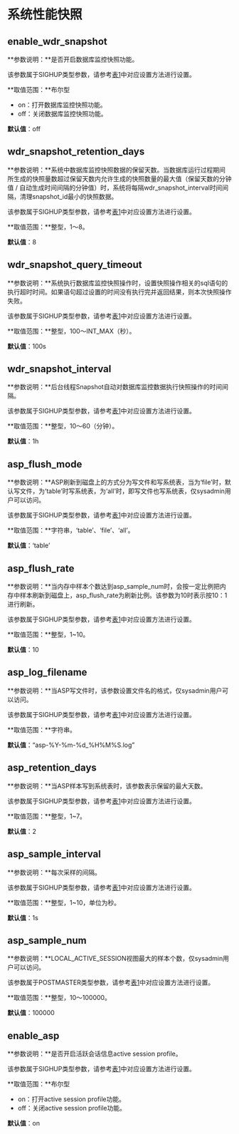 # 系统性能快照<a name="ZH-CN_TOPIC_0289901018"></a>

## enable\_wdr\_snapshot<a name="zh-cn_topic_0283137284_zh-cn_topic_0237124757_section983311682019"></a>

**参数说明：**是否开启数据库监控快照功能。

该参数属于SIGHUP类型参数，请参考[表1](重设参数.md#zh-cn_topic_0283137176_zh-cn_topic_0237121562_zh-cn_topic_0059777490_t91a6f212010f4503b24d7943aed6d846)中对应设置方法进行设置。

**取值范围：**布尔型

-   on：打开数据库监控快照功能。
-   off：关闭数据库监控快照功能。

**默认值**：off

## wdr\_snapshot\_retention\_days<a name="zh-cn_topic_0283137284_zh-cn_topic_0237124757_section1658494717518"></a>

**参数说明：**系统中数据库监控快照数据的保留天数。当数据库运行过程期间所生成的快照量数超过保留天数内允许生成的快照数量的最大值（保留天数的分钟值 / 自动生成时间间隔的分钟值）时，系统将每隔wdr\_snapshot\_interval时间间隔，清理snapshot\_id最小的快照数据。

该参数属于SIGHUP类型参数，请参考[表1](重设参数.md#zh-cn_topic_0283137176_zh-cn_topic_0237121562_zh-cn_topic_0059777490_t91a6f212010f4503b24d7943aed6d846)中对应设置方法进行设置。

**取值范围：**整型，1～8。

**默认值**：8

## wdr\_snapshot\_query\_timeout<a name="zh-cn_topic_0283137284_zh-cn_topic_0237124757_section837656135120"></a>

**参数说明：**系统执行数据库监控快照操作时，设置快照操作相关的sql语句的执行超时时间。如果语句超过设置的时间没有执行完并返回结果，则本次快照操作失败。

该参数属于SIGHUP类型参数，请参考[表1](重设参数.md#zh-cn_topic_0283137176_zh-cn_topic_0237121562_zh-cn_topic_0059777490_t91a6f212010f4503b24d7943aed6d846)中对应设置方法进行设置。

**取值范围：**整型，100～INT\_MAX（秒）。

**默认值**：100s

## wdr\_snapshot\_interval<a name="zh-cn_topic_0283137284_zh-cn_topic_0237124757_section1298483285116"></a>

**参数说明：**后台线程Snapshot自动对数据库监控数据执行快照操作的时间间隔。

该参数属于SIGHUP类型参数，请参考[表1](重设参数.md#zh-cn_topic_0283137176_zh-cn_topic_0237121562_zh-cn_topic_0059777490_t91a6f212010f4503b24d7943aed6d846)中对应设置方法进行设置。

**取值范围：**整型，10～60（分钟）。

**默认值**：1h

## asp\_flush\_mode<a name="section19120410361"></a>

**参数说明：**ASP刷新到磁盘上的方式分为写文件和写系统表，当为‘file’时，默认写文件，为‘table’时写系统表，为‘all’时，即写文件也写系统表，仅sysadmin用户可以访问。

该参数属于SIGHUP类型参数，请参考[表1](重设参数.md#zh-cn_topic_0283137176_zh-cn_topic_0237121562_zh-cn_topic_0059777490_t91a6f212010f4503b24d7943aed6d846)中对应设置方法进行设置。

**取值范围：**字符串，‘table’、‘file’、‘all’。

**默认值**：‘table’

## asp\_flush\_rate<a name="section1111613305305"></a>

**参数说明：**当内存中样本个数达到asp\_sample\_num时，会按一定比例把内存中样本刷新到磁盘上，asp\_flush\_rate为刷新比例。该参数为10时表示按10：1进行刷新。

该参数属于SIGHUP类型参数，请参考[表1](重设参数.md#zh-cn_topic_0283137176_zh-cn_topic_0237121562_zh-cn_topic_0059777490_t91a6f212010f4503b24d7943aed6d846)中对应设置方法进行设置。

**取值范围：**整型，1\~10。

**默认值**：10

## asp\_log\_filename<a name="section17275144118452"></a>

**参数说明：**当ASP写文件时，该参数设置文件名的格式，仅sysadmin用户可以访问。

该参数属于SIGHUP类型参数，请参考[表1](重设参数.md#zh-cn_topic_0283137176_zh-cn_topic_0237121562_zh-cn_topic_0059777490_t91a6f212010f4503b24d7943aed6d846)中对应设置方法进行设置。

**取值范围：**字符串。

**默认值**：“asp-%Y-%m-%d\_%H%M%S.log”

## asp\_retention\_days<a name="section550363616405"></a>

**参数说明：**当ASP样本写到系统表时，该参数表示保留的最大天数。

该参数属于SIGHUP类型参数，请参考[表1](重设参数.md#zh-cn_topic_0283137176_zh-cn_topic_0237121562_zh-cn_topic_0059777490_t91a6f212010f4503b24d7943aed6d846)中对应设置方法进行设置。

**取值范围：**整型，1\~7。

**默认值**：2

## asp\_sample\_interval<a name="section9455121452318"></a>

**参数说明：**每次采样的间隔。

该参数属于SIGHUP类型参数，请参考[表1](重设参数.md#zh-cn_topic_0283137176_zh-cn_topic_0237121562_zh-cn_topic_0059777490_t91a6f212010f4503b24d7943aed6d846)中对应设置方法进行设置。

**取值范围：**整型，1\~10，单位为秒。

**默认值**：1s

## asp\_sample\_num<a name="section6328132871810"></a>

**参数说明：**LOCAL\_ACTIVE\_SESSION视图最大的样本个数，仅sysadmin用户可以访问。

该参数属于POSTMASTER类型参数，请参考[表1](重设参数.md#zh-cn_topic_0283137176_zh-cn_topic_0237121562_zh-cn_topic_0059777490_t91a6f212010f4503b24d7943aed6d846)中对应设置方法进行设置。

**取值范围：**整型，10～100000。

**默认值**：100000

## enable\_asp<a name="section124165617108"></a>

**参数说明：**是否开启活跃会话信息active session profile。

该参数属于SIGHUP类型参数，请参考[表1](重设参数.md#zh-cn_topic_0283137176_zh-cn_topic_0237121562_zh-cn_topic_0059777490_t91a6f212010f4503b24d7943aed6d846)中对应设置方法进行设置。

**取值范围：**布尔型

-   on：打开active session profile功能。
-   off：关闭active session profile功能。

**默认值**：on


